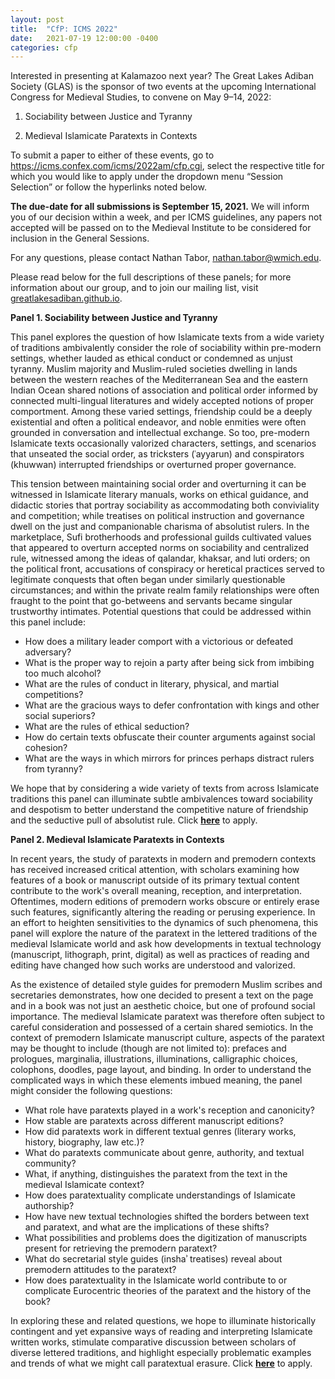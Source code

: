 ```yaml
---
layout: post
title:  "CfP: ICMS 2022"
date:   2021-07-19 12:00:00 -0400
categories: cfp
---
```


Interested in presenting at Kalamazoo next year? The Great Lakes Adiban Society (GLAS) is the sponsor of two events at the upcoming International Congress for Medieval Studies, to convene on May 9–14, 2022:

1. Sociability between Justice and Tyranny

2. Medieval Islamicate Paratexts in Contexts

To submit a paper to either of these events, go to <https://icms.confex.com/icms/2022am/cfp.cgi>, select the respective title for which you would like to apply under the dropdown menu “Session Selection” or follow the hyperlinks noted below. 

**The due-date for all submissions is September 15, 2021.** We will inform you of our decision within a week, and per ICMS guidelines, any papers not accepted will be passed on to the Medieval Institute to be considered for inclusion in the General Sessions. 

For any questions, please contact Nathan Tabor, [nathan.tabor@wmich.edu](mailto:nathan.tabor@wmich.edu). 

Please read below for the full descriptions of these panels; for more information about our group, and to join our mailing list, visit [greatlakesadiban.github.io](https://greatlakesadiban.github.io).



**Panel 1. Sociability between Justice and Tyranny**

This panel explores the question of how Islamicate texts from a wide variety of traditions ambivalently consider the role of sociability within pre-modern settings, whether lauded as ethical conduct or condemned as unjust tyranny.  Muslim majority and Muslim-ruled societies dwelling in lands between the western reaches of the Mediterranean Sea and the eastern Indian Ocean shared notions of association and political order informed by connected multi-lingual literatures and widely accepted notions of proper comportment.  Among these varied settings, friendship could be a deeply existential and often a political endeavor, and noble enmities were often grounded in conversation and intellectual exchange.  So too, pre-modern Islamicate texts occasionally valorized characters, settings, and scenarios that unseated the social order, as tricksters (ʿayyarun) and conspirators (khuwwan) interrupted friendships or overturned proper governance.  

This tension between maintaining social order and overturning it can be witnessed in Islamicate literary manuals, works on ethical guidance, and didactic stories that portray sociability as accommodating both conviviality and competition; while treatises on political instruction and governance dwell on the just and companionable charisma of absolutist rulers.  In the marketplace, Sufi brotherhoods and professional guilds cultivated values that appeared to overturn accepted norms on sociability and centralized rule, witnessed among the ideas of qalandar, khaksar, and luti orders; on the political front, accusations of conspiracy or heretical practices served to legitimate conquests that often began under similarly questionable circumstances; and within the private realm family relationships were often fraught to the point that go-betweens and servants became singular trustworthy intimates.  Potential questions that could be addressed within this panel include:

- How does a military leader comport with a victorious or defeated adversary?
- What is the proper way to rejoin a party after being sick from imbibing too much alcohol?
- What are the rules of conduct in literary, physical, and martial competitions?
- What are the gracious ways to defer confrontation with kings and other social superiors?
- What are the rules of ethical seduction?
- How do certain texts obfuscate their counter arguments against social cohesion?
- What are the ways in which mirrors for princes perhaps distract rulers from tyranny?

We hope that by considering a wide variety of texts from across Islamicate traditions this panel can illuminate subtle ambivalences toward sociability and despotism to better understand the competitive nature of friendship and the seductive pull of absolutist rule. Click [**here**](https://icms.confex.com/icms/2022am/paper/papers/index.cgi?sessionid=2905&stepsonly=1&username=3892&password=141508) to apply. 



**Panel 2. Medieval Islamicate Paratexts in Contexts**

In recent years, the study of paratexts in modern and premodern contexts has received increased critical attention, with scholars examining how features of a book or manuscript outside of its primary textual content contribute to the work's overall meaning, reception, and interpretation.  Oftentimes, modern editions of premodern works obscure or entirely erase such features, significantly altering the reading or perusing experience.  In an effort to heighten sensitivities to the dynamics of such phenomena, this panel will explore the nature of the paratext in the lettered traditions of the medieval Islamicate world and ask how developments in textual technology (manuscript, lithograph, print, digital) as well as practices of reading and editing have changed how such works are understood and valorized.
 
As the existence of detailed style guides for premodern Muslim scribes and secretaries demonstrates, how one decided to present a text on the page and in a book was not just an aesthetic choice, but one of profound social importance.  The medieval Islamicate paratext was therefore often subject to careful consideration and possessed of a certain shared semiotics.  In the context of premodern Islamicate manuscript culture, aspects of the paratext may be thought to include (though are not limited to): prefaces and prologues, marginalia, illustrations, illuminations, calligraphic choices, colophons, doodles, page layout, and binding.  In order to understand the complicated ways in which these elements imbued meaning, the panel might consider the following questions:
 
- What role have paratexts played in a work's reception and canonicity?
- How stable are paratexts across different manuscript editions?
- How did paratexts work in different textual genres (literary works, history, biography, law etc.)?
- What do paratexts communicate about genre, authority, and textual community?
- What, if anything, distinguishes the paratext from the text in the medieval Islamicate context?
- How does paratextuality complicate understandings of Islamicate authorship?
- How have new textual technologies shifted the borders between text and paratext, and what are the implications of these shifts?
- What possibilities and problems does the digitization of manuscripts present for retrieving the premodern paratext?
- What do secretarial style guides (inshaʾ treatises) reveal about premodern attitudes to the paratext?
- How does paratextuality in the Islamicate world contribute to or complicate Eurocentric theories of the paratext and the history of the book?

In exploring these and related questions, we hope to illuminate historically contingent and yet expansive ways of reading and interpreting Islamicate written works, stimulate comparative discussion between scholars of diverse lettered traditions, and highlight especially problematic examples and trends of what we might call paratextual erasure. Click [**here**](https://icms.confex.com/icms/2022am/paper/papers/index.cgi?sessionid=2934&stepsonly=1&username=3891&password=835409) to apply.
